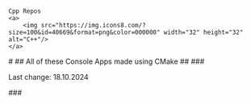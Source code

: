 # <div style="display: flex; align-items: center;">
    Cpp Repos 
    <a>
        <img src="https://img.icons8.com/?size=100&id=40669&format=png&color=000000" width="32" height="32" alt="C++"/>
    </a>
</div> #
## All of these Console Apps made using CMake ##
### <p>Last change: <time>18.10.2024</time></p> ###


